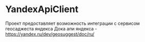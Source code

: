 # YandexApiClient
Проект предоставляет возможность интеграции с сервисом геосаджеста яндекса
Дока апи яндекса - https://yandex.ru/dev/geosuggest/doc/ru/
